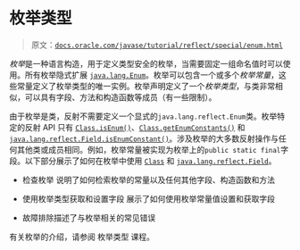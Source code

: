 # 枚举类型

> 原文：[`docs.oracle.com/javase/tutorial/reflect/special/enum.html`](https://docs.oracle.com/javase/tutorial/reflect/special/enum.html)

*枚举*是一种语言构造，用于定义类型安全的枚举，当需要固定一组命名值时可以使用。所有枚举隐式扩展 [`java.lang.Enum`](https://docs.oracle.com/javase/8/docs/api/java/lang/Enum.html)。枚举可以包含一个或多个*枚举常量*，这些常量定义了枚举类型的唯一实例。枚举声明定义了一个*枚举类型*，与类非常相似，可以具有字段、方法和构造函数等成员（有一些限制）。

由于枚举是类，反射不需要定义一个显式的`java.lang.reflect.Enum`类。枚举特定的反射 API 只有 [`Class.isEnum()`](https://docs.oracle.com/javase/8/docs/api/java/lang/Class.html#isEnum--)、[`Class.getEnumConstants()`](https://docs.oracle.com/javase/8/docs/api/java/lang/Class.html#getEnumConstants--) 和 [`java.lang.reflect.Field.isEnumConstant()`](https://docs.oracle.com/javase/8/docs/api/java/lang/reflect/Field.html#isEnumConstant--)。涉及枚举的大多数反射操作与任何其他类或成员相同。例如，枚举常量被实现为枚举上的`public static final`字段。以下部分展示了如何在枚举中使用 [`Class`](https://docs.oracle.com/javase/8/docs/api/java/lang/Class.html) 和 [`java.lang.reflect.Field`](https://docs.oracle.com/javase/8/docs/api/java/lang/reflect/Field.html)。

+   检查枚举 说明了如何检索枚举的常量以及任何其他字段、构造函数和方法

+   使用枚举类型获取和设置字段 展示了如何使用枚举常量值设置和获取字段

+   故障排除描述了与枚举相关的常见错误

有关枚举的介绍，请参阅 枚举类型 课程。

